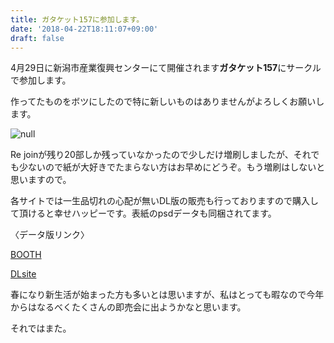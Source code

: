 ```yaml
---
title: ガタケット157に参加します。
date: '2018-04-22T18:11:07+09:00'
draft: false
---
```

4月29日に新潟市産業復興センターにて開催されます**ガタケット157**にサークルで参加します。

作ってたものをボツにしたので特に新しいものはありませんがよろしくお願いします。

![null](/images/uploads/お品書き157.png)

Re joinが残り20部しか残っていなかったので少しだけ増刷しましたが、それでも少ないので紙が大好きでたまらない方はお早めにどうぞ。もう増刷はしないと思いますので。

各サイトでは一生品切れの心配が無いDL版の販売も行っておりますので購入して頂けると幸せハッピーです。表紙のpsdデータも同梱されてます。

〈データ版リンク〉

[BOOTH](https://kgmnx.booth.pm/items/726233?utm_source=pixiv&utm_medium=promotion&utm_content=work-item&utm_campaign=pixiv-promotion)

[DLsite](http://www.dlsite.com/home/work/=/product_id/RJ217375.html)

春になり新生活が始まった方も多いとは思いますが、私はとっても暇なので今年からはなるべくたくさんの即売会に出ようかなと思います。

それではまた。
